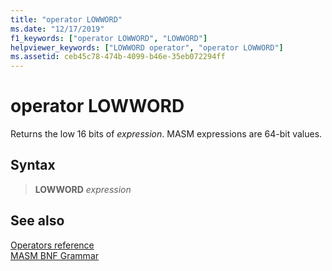 ```yaml
---
title: "operator LOWWORD"
ms.date: "12/17/2019"
f1_keywords: ["operator LOWWORD", "LOWWORD"]
helpviewer_keywords: ["LOWWORD operator", "operator LOWWORD"]
ms.assetid: ceb45c78-474b-4099-b46e-35eb072294ff
---
```

# operator LOWWORD

Returns the low 16 bits of *expression*. MASM expressions are 64-bit values.

## Syntax

> **LOWWORD** *expression*

## See also

[Operators reference](operators-reference.md)\
[MASM BNF Grammar](masm-bnf-grammar.md)
